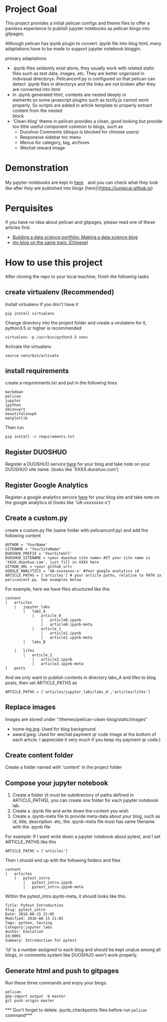 # Project Goal
This project provides a initial pelican configs and theme files to offer a painless experience to publish jupyter notebooks as pelican blogs into gitpages.

Although pelican has ipynb plugin to convert .ipynb file into blog html, many adaptations have to be made to support jupyter notebook bloggin.

primary adaptations

* .ipynb files seldomly exist alone, they usually work with related static files such as test data, images, etc. They are better organized in  indivisual directorys. Pelicanconf.py is configured so that pelican can detect .ipynb files in directorys and the links are not broken after they are converted into html
* In .ipynb generated html, contents are nested deeply in <div> elements so some javascript plugins such as tocify.js cannot work properly. So scripts are added in article template to properly extract content from the nested <div> block
* 'Clean-blog' theme in pelican provides a clean, good looking but provide too little useful component common to blogs, such as
    * Duoshuo Comments (disqus is blocked for chinese users)
    * Responsive sidebar toc menu
    * Menus for category, tag, archives
    * Wechat reward image

# Demonstration
My jupyter notebooks are kept in [here](https://github.com/junjiecai/jupyter_labs/tree/master/exolution)　and you can check what they look like after they are published into blogs [here]((https://junjiecai.github.io)

# Perquisites
If you have no idea about pelican and gitpages, please read one of these articles first.

* [Building a data science portfolio: Making a data science blog](https://www.dataquest.io/blog/how-to-setup-a-data-science-blog/)
* [my blog on the same topic (Chinese)](http://junjiecai.github.io/posts/2016/Aug/10/blog_with_jupyter/)

# How to use this project
After cloning the repo to your local machine, finish the following tasks

## create virtualenv (Recommended)
Install virtualenv if you don't have it
```
pip install virtualenv
```
Change directory into the project folder and create a virutalenv for it, python3.5 or higher is recommended

```
virtualenv -p /usr/bin/python3.5 venv
```

Activate the virtualenv

```
source venv/bin/activate
```

## install requirements
create a requirements.txt and put in the following lines
```
markdown
pelican
jupyter
ipython
nbconvert
beautifulsoup4
matplotlib
```

Then run

```
pip install -r requirements.txt
```

## Register DUOSHUO 
Register a DUOSHUO service [here](http://duoshuo.com/) for your blog and take note on your DUOSHUO site name. (looks like 'XXXX.duoshuo.com')

## Register Google Analytics
Register a google analytics service [here](https://analytics.google.com/) for your blog site and take note on the google analytics id (looks like 'UA-xxxxxxxx-x')

## Create a custom.py
create a custom.py file (same folder with pelicanconf.py) and add the following content
```
AUTHOR = 'YourName'
SITENAME = "YourSiteName"
DUOSHUO_PREFIX = 'YourSiteUrl'
DUOSHUO_SITENAME = <your duoshuo site name> #If your site name is 'XXXX.duoshuo.com', just fill in XXXX here
GITHUB_URL = <your github url>
GOOGLE_ANALYTICS = 'UA-xxxxxxxx-x' #Your google analytics id
ARTICLE_PATHS = ['articles'] # your article paths, relative to PATH in pelicanconf.py. See examples below

```

For example, here we have files structured like this

```
content
|   articles
    |   jupyter_labs
        |   labs_A
            |   article_0
                |   article0.ipynb
                |   article0.ipynb-meta
            |   article_1
                |   article1.ipynb
                |   article1.ipynb-meta
        |   labs_B

    |   lifes
        |   article_2
            |   article2.ipynb
            |   article2.ipynb-meta
|   posts
```

And we only want to publish contents in directory labs_A and lifes to blog posts, then set ARTICLE_PATHS as
```
ARTICLE_PATHS = ['articles/jupyter_labs/labs_A','articles/lifes']
```

## Replace images
Images are stored under "/themes/pelican-clean-blog/static/images"

* home-bg.jpg: Used for blog background
* award.jpeg: Used for wechat payment qr code image at the bottom of each article. I appreciate it very much if you keep my payment qr code:)

## Create content folder
Create a folder named with 'content' in the project folder

## Compose your jupyter notebook
1. Create a folder (it must be subdirectory of paths defined in ARTICLE_PATHS), you can create one folder for each jupyter notebook lab.
2. Create a .ipynb file and write down the content you wish
3. Create a .ipynb-meta file to provide meta-data about your blog, such as id, title, description .etc, the .ipynb-meta file must has same filename with the .ipynb file


For example: 
If I want write down a jupyter notebook about pytest, and I set ARTICLE_PATHS like this
```
ARTICLE_PATHS = ['articles']
```

Then I should end up with the following folders and files

```
content
|   articles
    |   pytest_intro
        |   pytest_intro.ipynb
        |   pytest_intro.ipynb-meta

```

Within the pytest_intro.ipynb-meta, it should looks like this.
```
Title: Pytest Introduction
Slug: pytest_intro
Date: 2016-08-15 21:05
Modified: 2016-08-15 21:05
Tags: python, testing
Category:jupyter_labs
Author: Exolution
Id:0001
Summary: Introduction for pytest
```

'Id' is a number assigned to each blog and should be kept unqiue among all blogs, or comments system like DUOSHUO won't work properly.

## Generate html and push to gitpages
Run these three commands and enjoy your blogs.
```
pelican
ghp-import output -b master
git push origin master
```

*** Don't forget to delete .ipynb_checkpoints files before run ```pelican``` command***



